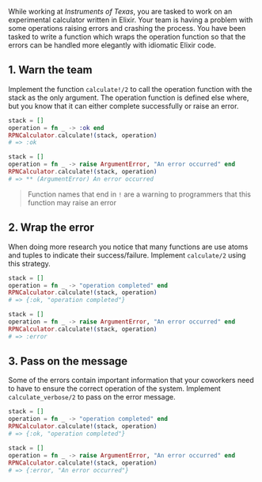 While working at _Instruments of Texas_, you are tasked to work on an experimental calculator written in Elixir. Your team is having a problem with some operations raising errors and crashing the process. You have been tasked to write a function which wraps the operation function so that the errors can be handled more elegantly with idiomatic Elixir code.

## 1. Warn the team

Implement the function `calculate!/2` to call the operation function with the stack as the only argument. The operation function is defined else where, but you know that it can either complete successfully or raise an error.

```elixir
stack = []
operation = fn _ -> :ok end
RPNCalculator.calculate!(stack, operation)
# => :ok

stack = []
operation = fn _ -> raise ArgumentError, "An error occurred" end
RPNCalculator.calculate!(stack, operation)
# => ** (ArgumentError) An error occurred
```

> Function names that end in `!` are a warning to programmers that this function may raise an error

## 2. Wrap the error

When doing more research you notice that many functions are use atoms and tuples to indicate their success/failure. Implement `calculate/2` using this strategy.

```elixir
stack = []
operation = fn _ -> "operation completed" end
RPNCalculator.calculate!(stack, operation)
# => {:ok, "operation completed"}

stack = []
operation = fn _ -> raise ArgumentError, "An error occurred" end
RPNCalculator.calculate!(stack, operation)
# => :error
```

## 3. Pass on the message

Some of the errors contain important information that your coworkers need to have to ensure the correct operation of the system. Implement `calculate_verbose/2` to pass on the error message.

```elixir
stack = []
operation = fn _ -> "operation completed" end
RPNCalculator.calculate!(stack, operation)
# => {:ok, "operation completed"}

stack = []
operation = fn _ -> raise ArgumentError, "An error occurred" end
RPNCalculator.calculate!(stack, operation)
# => {:error, "An error occurred"}
```
